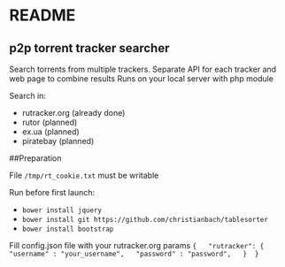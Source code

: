 README
===

p2p torrent tracker searcher
----

Search torrents from multiple trackers.
Separate API for each tracker and web page to combine results
Runs on your local server with php module

Search in:

* rutracker.org (already done)
* rutor (planned)
* ex.ua (planned)
* piratebay (planned)


##Preparation

File `/tmp/rt_cookie.txt` must be writable

Run before first launch:

* `bower install jquery`
* `bower install git https://github.com/christianbach/tablesorter`
* `bower install bootstrap`  

Fill config.json file with your rutracker.org params
`
{  
  "rutracker": {
    "username" : "your_username",  
    "password" : "password",  
    } 
}  
`
